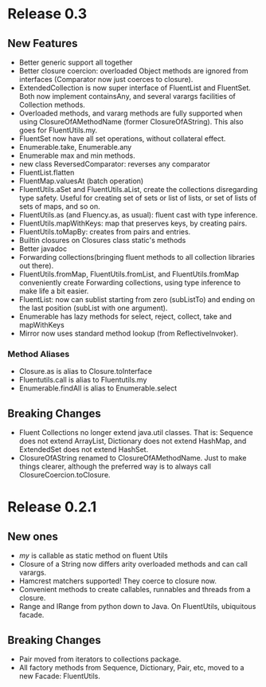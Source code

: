 # Release 0.3 #
## New Features ##
  * Better generic support all together
  * Better closure coercion: overloaded Object methods are ignored from interfaces (Comparator now just coerces to closure).
  * ExtendedCollection is now super interface of FluentList and FluentSet. Both now implement containsAny, and several varargs facilities of Collection methods.
  * Overloaded methods, and vararg methods are fully supported when using ClosureOfAMethodName (former ClosureOfAString). This also goes for FluentUtils.my.
  * FluentSet now have all set operations, without collateral effect.
  * Enumerable.take, Enumerable.any
  * Enumerable max and min methods.
  * new class ReversedComparator: reverses any comparator
  * FluentList.flatten
  * FluentMap.valuesAt (batch operation)
  * FluentUtils.aSet and FluentUtils.aList, create the collections disregarding type safety. Useful for creating set of sets or list of lists, or set of lists of sets of maps, and so on.
  * FluentUtils.as (and Fluency.as, as usual): fluent cast with type inference.
  * FluentUtils.mapWithKeys: map that preserves keys, by creating pairs.
  * FluentUtils.toMapBy: creates from pairs and entries.
  * Builtin closures on Closures class static's methods
  * Better javadoc
  * Forwarding collections(bringing fluent methods to all collection libraries out there).
  * FluentUtils.fromMap, FluentUtils.fromList, and FluentUtils.fromMap conveniently create Forwarding collections, using type inference to make life a bit easier.
  * FluentList: now can sublist starting from zero (subListTo) and ending on the last position (subList with one argument).
  * Enumerable has lazy methods for select, reject, collect, take and mapWithKeys
  * Mirror now uses standard method lookup (from ReflectiveInvoker).


### Method Aliases ###
  * Closure.as is alias to Closure.toInterface
  * Fluentutils.call is alias to Fluentutils.my
  * Enumerable.findAll is alias to Enumerable.select

## Breaking Changes ##
  * Fluent Collections no longer extend java.util classes. That is: Sequence does not extend ArrayList, Dictionary does not extend HashMap, and ExtendedSet does not extend HashSet.
  * ClosureOfAString renamed to ClosureOfAMethodName. Just to make things clearer, although the preferred way is to always call ClosureCoercion.toClosure.

# Release 0.2.1 #
## New ones ##
  * _my_ is callable as static method on fluent Utils
  * Closure of a String now differs arity overloaded methods and can call varargs.
  * Hamcrest matchers supported! They coerce to closure now.
  * Convenient methods to create callables, runnables and threads from a closure.
  * Range and IRange from python down to Java. On FluentUtils, ubiquitous facade.

## Breaking Changes ##
  * Pair moved from iterators to collections package.
  * All factory methods from Sequence, Dictionary, Pair, etc, moved to a new Facade: FluentUtils.